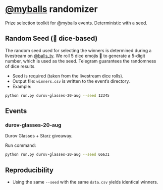 # [@myballs](https://t.me/myballs) randomizer
Prize selection toolkit for @myballs events. Deterministic with a seed.

## Random Seed (🎲 dice-based)
The random seed used for selecting the winners is determined during a livestream on [@balls_tv](https://t.me/balls_tv). We roll 5 dice emojis 🎲 to generate a 5-digit number, which is used as the seed. Telegram guarantees the randomness of dice results.

- Seed is required (taken from the livestream dice rolls).
- Output file: `winners.csv` is written to the event’s directory.
- Example:
```bash
python run.py durov-glasses-20-aug --seed 12345
```

## Events
### durov-glasses-20-aug
Durov Glasses + Starz giveaway.

Run command:
```bash
python run.py durov-glasses-20-aug --seed 66631
```

## Reproducibility
- Using the same `--seed` with the same `data.csv` yields identical winners.
